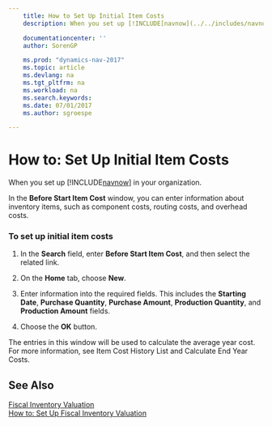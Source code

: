 ```yaml
---
    title: How to Set Up Initial Item Costs
    description: When you set up [!INCLUDE[navnow](../../includes/navnow_md.md)] in your organization.

    documentationcenter: ''
    author: SorenGP

    ms.prod: "dynamics-nav-2017"
    ms.topic: article
    ms.devlang: na
    ms.tgt_pltfrm: na
    ms.workload: na
    ms.search.keywords:
    ms.date: 07/01/2017
    ms.author: sgroespe

---
```

# How to: Set Up Initial Item Costs
When you set up [!INCLUDE[navnow](../../includes/navnow_md.md)] in your organization.  

 In the **Before Start Item Cost** window, you can enter information about inventory items, such as component costs, routing costs, and overhead costs.  

### To set up initial item costs  

1.  In the **Search** field, enter **Before Start Item Cost**, and then select the related link.  

2.  On the **Home** tab, choose **New**.  

3.  Enter information into the required fields. This includes the **Starting Date**, **Purchase Quantity**, **Purchase Amount**, **Production Quantity**, and **Production Amount** fields.  

4.  Choose the **OK** button.  

 The entries in this window will be used to calculate the average year cost. For more information, see Item Cost History List and Calculate End Year Costs.  

## See Also  
 [Fiscal Inventory Valuation](fiscal-inventory-valuation.md)   
 [How to: Set Up Fiscal Inventory Valuation](how-to-set-up-fiscal-inventory-valuation.md)   
